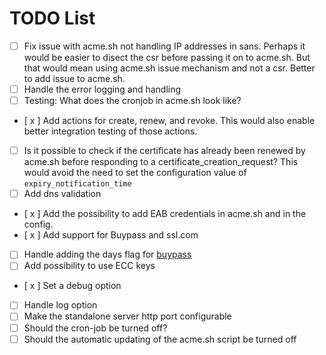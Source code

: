 # TODO List

- [ ] Fix issue with acme.sh not handling IP addresses in sans. Perhaps it would be easier to disect the csr before passing it on to acme.sh. But that would mean using acme.sh issue mechanism and not a csr. Better to add issue to acme.sh.
- [ ] Handle the error logging and handling
- [ ] Testing: What does the cronjob in acme.sh look like?
- [ x ] Add actions for create, renew, and revoke. This would also enable better integration testing of those actions.
- [ ] Is it possible to check if the certificate has already been renewed by acme.sh before responding to a certificate_creation_request? This would avoid the need to set the configuration value of `expiry_notification_time`
- [ ] Add dns validation
- [ x ] Add the possibility to add EAB credentials in acme.sh and in the config.
- [ x ] Add support for Buypass and ssl.com
- [ ] Handle adding the days flag for [buypass](https://github.com/acmesh-official/acme.sh/wiki/BuyPass.com-CA)
- [ ] Add possibility to use ECC keys
- [ x ] Set a debug option
- [ ] Handle log option
- [ ] Make the standalone server http port configurable
- [ ] Should the cron-job be turned off?
- [ ] Should the automatic updating of the acme.sh script be turned off
